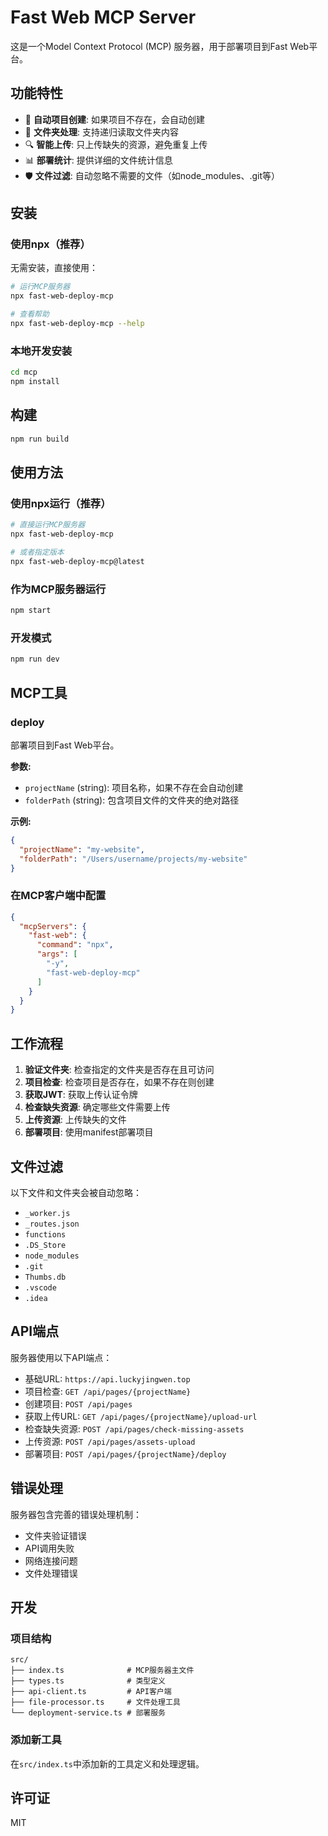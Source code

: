 # Fast Web MCP Server

这是一个Model Context Protocol (MCP) 服务器，用于部署项目到Fast Web平台。

## 功能特性

- 🚀 **自动项目创建**: 如果项目不存在，会自动创建
- 📁 **文件夹处理**: 支持递归读取文件夹内容
- 🔍 **智能上传**: 只上传缺失的资源，避免重复上传
- 📊 **部署统计**: 提供详细的文件统计信息
- 🛡️ **文件过滤**: 自动忽略不需要的文件（如node_modules、.git等）

## 安装

### 使用npx（推荐）

无需安装，直接使用：

```bash
# 运行MCP服务器
npx fast-web-deploy-mcp

# 查看帮助
npx fast-web-deploy-mcp --help
```

### 本地开发安装

```bash
cd mcp
npm install
```

## 构建

```bash
npm run build
```

## 使用方法

### 使用npx运行（推荐）

```bash
# 直接运行MCP服务器
npx fast-web-deploy-mcp

# 或者指定版本
npx fast-web-deploy-mcp@latest
```

### 作为MCP服务器运行

```bash
npm start
```

### 开发模式

```bash
npm run dev
```

## MCP工具

### deploy

部署项目到Fast Web平台。

**参数:**
- `projectName` (string): 项目名称，如果不存在会自动创建
- `folderPath` (string): 包含项目文件的文件夹的绝对路径

**示例:**
```json
{
  "projectName": "my-website",
  "folderPath": "/Users/username/projects/my-website"
}
```


### 在MCP客户端中配置

```json
{
  "mcpServers": {
    "fast-web": {
      "command": "npx",
      "args": [
        "-y",
        "fast-web-deploy-mcp"
      ]
    }
  }
}
```

## 工作流程

1. **验证文件夹**: 检查指定的文件夹是否存在且可访问
2. **项目检查**: 检查项目是否存在，如果不存在则创建
3. **获取JWT**: 获取上传认证令牌
4. **检查缺失资源**: 确定哪些文件需要上传
5. **上传资源**: 上传缺失的文件
6. **部署项目**: 使用manifest部署项目

## 文件过滤

以下文件和文件夹会被自动忽略：
- `_worker.js`
- `_routes.json`
- `functions`
- `.DS_Store`
- `node_modules`
- `.git`
- `Thumbs.db`
- `.vscode`
- `.idea`

## API端点

服务器使用以下API端点：
- 基础URL: `https://api.luckyjingwen.top`
- 项目检查: `GET /api/pages/{projectName}`
- 创建项目: `POST /api/pages`
- 获取上传URL: `GET /api/pages/{projectName}/upload-url`
- 检查缺失资源: `POST /api/pages/check-missing-assets`
- 上传资源: `POST /api/pages/assets-upload`
- 部署项目: `POST /api/pages/{projectName}/deploy`

## 错误处理

服务器包含完善的错误处理机制：
- 文件夹验证错误
- API调用失败
- 网络连接问题
- 文件处理错误

## 开发

### 项目结构

```
src/
├── index.ts              # MCP服务器主文件
├── types.ts              # 类型定义
├── api-client.ts         # API客户端
├── file-processor.ts     # 文件处理工具
└── deployment-service.ts # 部署服务
```

### 添加新工具

在`src/index.ts`中添加新的工具定义和处理逻辑。


## 许可证

MIT
